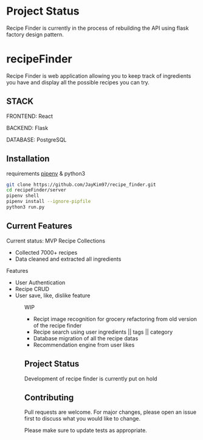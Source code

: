 # Project Status

Recipe Finder is currently in the process of rebuilding the API using flask factory design pattern.

# recipeFinder

Recipe Finder is web application allowing you to keep track of ingredients you have and display all the possible recipes you can try.

## STACK

FRONTEND: React

BACKEND: Flask

DATABASE: PostgreSQL

## Installation

requirements [pipenv](https://pypi.org/project/pipenv/) & python3

```bash
git clone https://github.com/JayKim97/recipe_finder.git
cd recipeFinder/server
pipenv shell
pipenv install --ignore-pipfile
python3 run.py
```

## Current Features

Current status: MVP
Recipe Collections

<ul>
  <li>Collected 7000+ recipes</li>
  <li>Data cleaned and extracted all ingredients</li>
</ul>

Features

<ul>
  <li>User Authentication</li>
  <li>Recipe CRUD</lli>
  <li>User save, like, dislike feature</li>
<ul>

WIP

<ul>
  <li>Recipt image recognition for grocery refactoring from old version of the recipe finder</li>
  <li>Recipe search using user ingredients || tags || category</li>
  <li>Database migration of all the recipe datas</li>
  <li>Recommendation engine from user likes</li>
</ul>

## Project Status

Development of recipe finder is currently put on hold

## Contributing

Pull requests are welcome. For major changes, please open an issue first to discuss what you would like to change.

Please make sure to update tests as appropriate.
